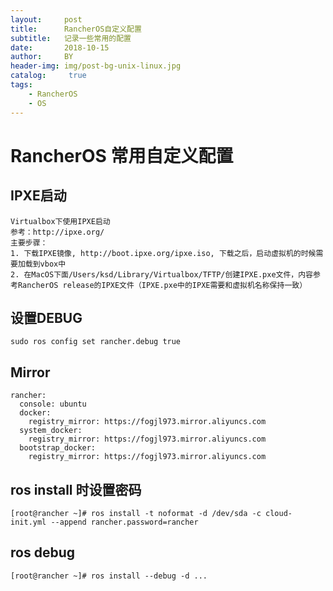```yaml
---
layout:     post
title:      RancherOS自定义配置
subtitle:   记录一些常用的配置
date:       2018-10-15
author:     BY
header-img: img/post-bg-unix-linux.jpg
catalog: 	 true
tags:
    - RancherOS
    - OS
---
```


# RancherOS 常用自定义配置
## IPXE启动
```
Virtualbox下使用IPXE启动
参考：http://ipxe.org/
主要步骤：
1. 下载IPXE镜像, http://boot.ipxe.org/ipxe.iso, 下载之后，启动虚拟机的时候需要加载到vbox中
2. 在MacOS下面/Users/ksd/Library/Virtualbox/TFTP/创建IPXE.pxe文件，内容参考RancherOS release的IPXE文件（IPXE.pxe中的IPXE需要和虚拟机名称保持一致）
```

## 设置DEBUG
```
sudo ros config set rancher.debug true
```

## Mirror
```
rancher:
  console: ubuntu
  docker:
    registry_mirror: https://fogjl973.mirror.aliyuncs.com
  system_docker:
    registry_mirror: https://fogjl973.mirror.aliyuncs.com
  bootstrap_docker:
    registry_mirror: https://fogjl973.mirror.aliyuncs.com
```

## ros install 时设置密码
```
[root@rancher ~]# ros install -t noformat -d /dev/sda -c cloud-init.yml --append rancher.password=rancher
```

## ros debug
```
[root@rancher ~]# ros install --debug -d ...
```
